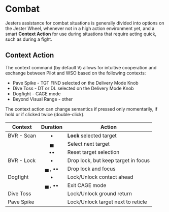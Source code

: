 # Combat

Jesters assistance for combat situations is generally divided into options on
the Jester Wheel, whenever not in a high action environment yet, and a smart
**Context Action** for use during situations that require acting quick, such as
during a fight.

## Context Action

The context command (by default <kbd>V</kbd>) allows for intuitive cooperation
and exchange between Pilot and WSO based on the following contexts:

- Pave Spike - TGT FIND selected on the Delivery Mode Knob
- Dive Toss - DT or DL selected on the Delivery Mode Knob
- Dogfight - CAGE mode
- Beyond Visual Range - other

The context action can change semantics if pressed only momentarily, if hold or
if clicked twice (double-click).

| Context    | Duration | Action                              |
| ---------- | :------: | ----------------------------------- |
| BVR - Scan |    •     | **Lock** selected target            |
|            |    ▄     | Select next target                  |
|            |    ••    | Reset target selection              |
| BVR - Lock |    •     | Drop lock, but keep target in focus |
|            |  ▄ , ••  | Drop lock and focus                 |
| Dogfight   |    •     | Lock/Unlock contact ahead           |
|            |  ▄ , ••  | Exit CAGE mode                      |
| Dive Toss  |          | Lock/Unlock ground return           |
| Pave Spike |          | Lock/Unlock target next to reticle  |
